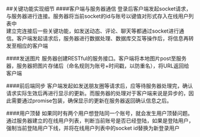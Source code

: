 ##关键功能实现细节
####客户端与服务器通信
登录后客户端发起socket请求，与服务器进行连接。服务器将当前socket的id与账号以键值对形式存入在线用户列表中<br>
建立完连接后一些关键功能，如发送动态、评论、聊天等都通过socket进行通信。客户端发起请求后，服务器进行数据处理、数据库交互等操作后，将信息再转发至相应的客户端<br>

####发送图片
服务器创建RESTful的服务接口。客户端将本地图片post至服务器，服务器把图片存储后（命名规则为账号+时间戳，以防重名），将URL返回给客户端<br>

####前后端同步
客户端发起如发送朋友圈等请求后，应等待服务器处理完，确认请求实际生效后再进行显示的更新。而服务器的处理对于客户端来说是异步的，因此需要通过promise包装，确保显示的更新在服务器返回确认信息之后。

####用户顶替
如果同时有两个用户想登陆同一个账号，就会发生用户顶替问题。通过服务器建立的在线用户列表，判断当前账号是否已经登陆，如果是登陆用户，强制当前登陆用户下线，并将在线用户列表中的socket id替换为新登录用户<br>

